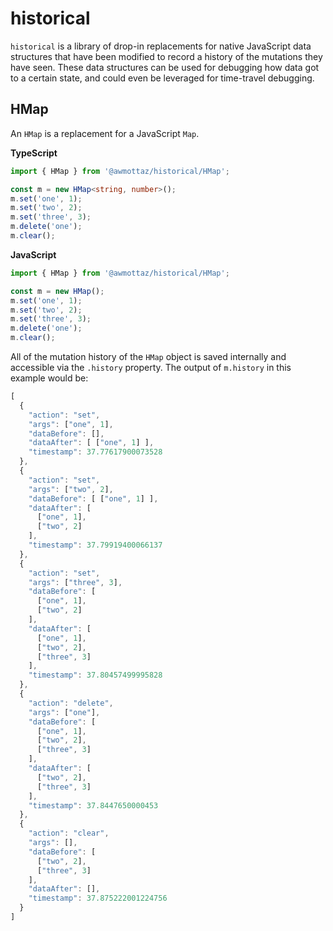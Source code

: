 # historical

`historical` is a library of drop-in replacements for native JavaScript data structures that have been modified to record a history of the mutations they have seen. These data structures can be used for debugging how data got to a certain state, and could even be leveraged for time-travel debugging.

## HMap

An `HMap` is a replacement for a JavaScript `Map`.

**TypeScript**

```ts
import { HMap } from '@awmottaz/historical/HMap';

const m = new HMap<string, number>();
m.set('one', 1);
m.set('two', 2);
m.set('three', 3);
m.delete('one');
m.clear();
```

**JavaScript**

```js
import { HMap } from '@awmottaz/historical/HMap';

const m = new HMap();
m.set('one', 1);
m.set('two', 2);
m.set('three', 3);
m.delete('one');
m.clear();
```

All of the mutation history of the `HMap` object is saved internally and accessible via the `.history` property. The output of `m.history` in this example would be:

```js
[
  {
    "action": "set",
    "args": ["one", 1],
    "dataBefore": [],
    "dataAfter": [ ["one", 1] ],
    "timestamp": 37.77617900073528
  },
  {
    "action": "set",
    "args": ["two", 2],
    "dataBefore": [ ["one", 1] ],
    "dataAfter": [
      ["one", 1],
      ["two", 2]
    ],
    "timestamp": 37.79919400066137
  },
  {
    "action": "set",
    "args": ["three", 3],
    "dataBefore": [
      ["one", 1],
      ["two", 2]
    ],
    "dataAfter": [
      ["one", 1],
      ["two", 2],
      ["three", 3]
    ],
    "timestamp": 37.80457499995828
  },
  {
    "action": "delete",
    "args": ["one"],
    "dataBefore": [
      ["one", 1],
      ["two", 2],
      ["three", 3]
    ],
    "dataAfter": [
      ["two", 2],
      ["three", 3]
    ],
    "timestamp": 37.8447650000453
  },
  {
    "action": "clear",
    "args": [],
    "dataBefore": [
      ["two", 2],
      ["three", 3]
    ],
    "dataAfter": [],
    "timestamp": 37.875222001224756
  }
]
```
